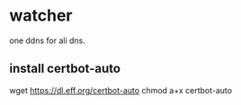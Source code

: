 # watcher
one ddns for ali dns.


## install certbot-auto

wget https://dl.eff.org/certbot-auto
chmod a+x certbot-auto